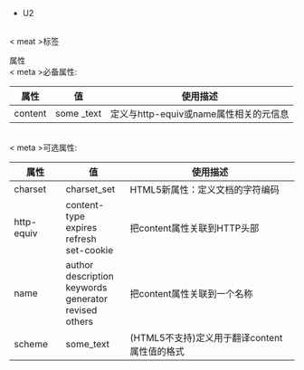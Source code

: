 - U2
<br>
< meat >标签

属性
    <br>
    < meta >必备属性:

| 属性      | 值          | 使用描述                       |
|---------|------------|----------------------------|
 | content | some _text | 定义与http-equiv或name属性相关的元信息 |
<br>
 < meta >可选属性:

| 属性        | 值                                                                        | 使用描述                |
|-----------|--------------------------------------------------------------------------|---------------------|
| charset   | charset_set                                                              | HTML5新属性：定义文档的字符编码  |
| http-equiv | content-type<br/>expires<br/>refresh<br/>set-cookie                      | 把content属性关联到HTTP头部 |
 | name | author<br/>description<br/>keywords<br/>generator<br/>revised<br/>others | 把content属性关联到一个名称   |
 | scheme | some_text | (HTML5不支持)定义用于翻译content属性值的格式 |

